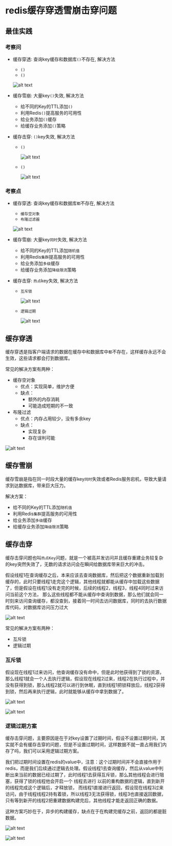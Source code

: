 # redis缓存穿透雪崩击穿问题


## 最佳实践
### 考察问
- 缓存穿透: 查询key缓存和数据库`()`不存在, 解决方法
    - `()`
    - `()`

    ![alt text](./redis缓存/缓存穿透_评估.png)

- 缓存雪崩: 大量key`()`失效, 解决方法

    - 给不同的Key的TTL添加`()`
    - 利用Redis`()`提高服务的可用性
    - 给业务添加`()`缓存
    - 给缓存业务添加`()`策略

- 缓存击穿: `()`key失效, 解决方法
    - `()`
    
        ![alt text](./redis锁/互斥锁方案.png)

    - `()`

        ![alt text](./redis缓存/逻辑过期方案.png)


### 考察点

- 缓存穿透: 查询key缓存和数据库`都`不存在, 解决方法
    - `缓存空对象`
    - `布隆过滤器`

    ![alt text](./redis缓存/缓存穿透.png)

- 缓存雪崩: 大量key`同时`失效, 解决方法

    - 给不同的Key的TTL添加`随机值`
    - 利用Redis`集群`提高服务的可用性
    - 给业务添加`多级`缓存
    - 给缓存业务添加`降级限流`策略

- 缓存击穿: `热点`key失效, 解决方法
    - `互斥锁`
    
        ![alt text](./redis锁/互斥锁方案.png)

    - `逻辑过期`

        ![alt text](./redis缓存/逻辑过期方案.png)




## 缓存穿透

缓存穿透是指客户端请求的数据在缓存中和数据库中`都`不存在，这样缓存永远不会生效，这些请求都会打到数据库。

常见的解决方案有两种：

- 缓存空对象
    - 优点：实现简单，维护方便
    - 缺点：
        - 额外的内存消耗
        - 可能造成短期的不一致
- 布隆过滤
    - 优点：内存占用较少，没有多余key
    - 缺点：
        - 实现复杂
        - 存在误判可能

![alt text](./redis缓存/缓存穿透.png)




## 缓存雪崩

缓存雪崩是指在同一时段大量的缓存key`同时`失效或者Redis服务宕机，导致大量请求到达数据库，带来巨大压力。

解决方案：

- 给不同的Key的TTL添加`随机值`
- 利用Redis`集群`提高服务的可用性
- 给业务添加`多级`缓存
- 给缓存业务添加`降级限流`策略



## 缓存击穿

缓存击穿问题也叫`热点Key`问题，就是一个被高并发访问并且缓存重建业务较复杂的key突然失效了，无数的请求访问会在瞬间给数据库带来巨大的冲击。

假设线程1在查询缓存之后，本来应该去查询数据库，然后把这个数据重新加载到缓存的，此时只要线程1走完这个逻辑，其他线程就都能从缓存中加载这些数据了，但是假设在线程1没有走完的时候，后续的线程2，线程3，线程4同时过来访问当前这个方法， 那么这些线程都不能从缓存中查询到数据，那么他们就会同一时刻来访问查询缓存，都没查到，接着同一时间去访问数据库，同时的去执行数据库代码，对数据库访问压力过大

![alt text](./redis缓存/缓存击穿.png)

常见的解决方案有两种：

- 互斥锁
- 逻辑过期

### 互斥锁

假设现在线程1过来访问，他查询缓存没有命中，但是此时他获得到了锁的资源，那么线程1就会一个人去执行逻辑，假设现在线程2过来，线程2在执行过程中，并没有获得到锁，那么线程2就可以进行到休眠，直到线程1把锁释放后，线程2获得到锁，然后再来执行逻辑，此时就能够从缓存中拿到数据了。

![alt text](./redis锁/互斥锁方案.png)

![alt text](./redis锁/互斥锁方案流程.png)

### 逻辑过期方案

缓存击穿问题，主要原因是在于对key设置了过期时间，假设不设置过期时间，其实就不会有缓存击穿的问题，但是不设置过期时间，这样数据不就一直占用我们内存了吗，我们可以采用逻辑过期方案。

我们把过期时间设置在redis的value中，注意：这个过期时间并不会直接作用于redis，而是我们后续通过逻辑去处理。假设线程1去查询缓存，然后从value中判断出来当前的数据已经过期了，此时线程1去获得互斥锁，那么其他线程会进行阻塞，获得了锁的线程他会开启一个 线程去进行 以前的重构数据的逻辑，直到新开的线程完成这个逻辑后，才释放锁， 而线程1直接进行返回，假设现在线程3过来访问，由于线程线程2持有着锁，所以线程3无法获得锁，线程3也直接返回数据，只有等到新开的线程2把重建数据构建完后，其他线程才能走返回正确的数据。

这种方案巧妙在于，异步的构建缓存，缺点在于在构建完缓存之前，返回的都是脏数据。

![alt text](./redis缓存/逻辑过期方案.png)

![alt text](./redis缓存/逻辑过期方案流程.png)
